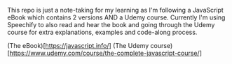 
This repo is just a note-taking for my learning as I'm following a JavaScript eBook which contains 2 versions AND a Udemy course.
Currently I'm using Speechify to also read and hear the book and going through the Udemy course for extra explanations, examples and code-along process.

(The eBook)[https://javascript.info/]
(The Udemy course)[https://www.udemy.com/course/the-complete-javascript-course/]
